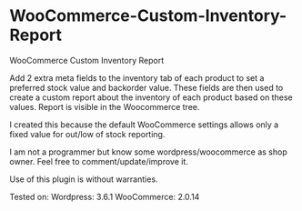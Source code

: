 WooCommerce-Custom-Inventory-Report
===================================

WooCommerce Custom Inventory Report

Add 2 extra meta fields to the inventory tab of each product to set a preferred stock value and backorder value. 
These fields are then used to create a custom report about the inventory of each product based on these values.
Report is visible in the Woocommerce tree.

I created this because the default WooCommerce settings allows only a fixed value for out/low of stock reporting.

I am not a programmer but know some wordpress/woocommerce as shop owner. Feel free to comment/update/improve it.

Use of this plugin is without warranties.

Tested on:
Wordpress: 3.6.1
WooCommerce: 2.0.14
